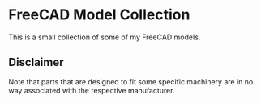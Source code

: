 # FreeCAD Model Collection

This is a small collection of some of my FreeCAD models.

## Disclaimer

Note that parts that are designed to fit some specific machinery
are in no way associated with the respective manufacturer.

